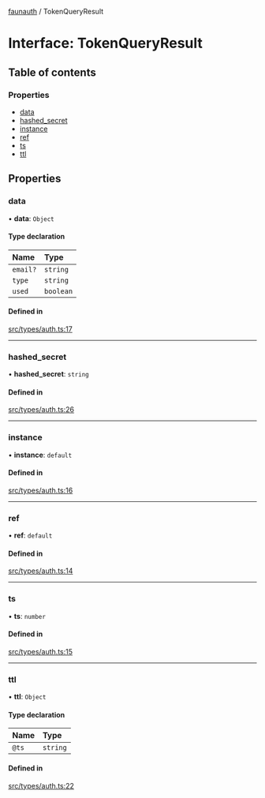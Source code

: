 [faunauth](../index.md) / TokenQueryResult

# Interface: TokenQueryResult

## Table of contents

### Properties

- [data](TokenQueryResult.md#data)
- [hashed\_secret](TokenQueryResult.md#hashed_secret)
- [instance](TokenQueryResult.md#instance)
- [ref](TokenQueryResult.md#ref)
- [ts](TokenQueryResult.md#ts)
- [ttl](TokenQueryResult.md#ttl)

## Properties

### data

• **data**: `Object`

#### Type declaration

| Name | Type |
| :------ | :------ |
| `email?` | `string` |
| `type` | `string` |
| `used` | `boolean` |

#### Defined in

[src/types/auth.ts:17](https://github.com/alexnitta/faunauth/blob/62fa1d8/src/types/auth.ts#L17)

___

### hashed\_secret

• **hashed\_secret**: `string`

#### Defined in

[src/types/auth.ts:26](https://github.com/alexnitta/faunauth/blob/62fa1d8/src/types/auth.ts#L26)

___

### instance

• **instance**: `default`

#### Defined in

[src/types/auth.ts:16](https://github.com/alexnitta/faunauth/blob/62fa1d8/src/types/auth.ts#L16)

___

### ref

• **ref**: `default`

#### Defined in

[src/types/auth.ts:14](https://github.com/alexnitta/faunauth/blob/62fa1d8/src/types/auth.ts#L14)

___

### ts

• **ts**: `number`

#### Defined in

[src/types/auth.ts:15](https://github.com/alexnitta/faunauth/blob/62fa1d8/src/types/auth.ts#L15)

___

### ttl

• **ttl**: `Object`

#### Type declaration

| Name | Type |
| :------ | :------ |
| `@ts` | `string` |

#### Defined in

[src/types/auth.ts:22](https://github.com/alexnitta/faunauth/blob/62fa1d8/src/types/auth.ts#L22)
